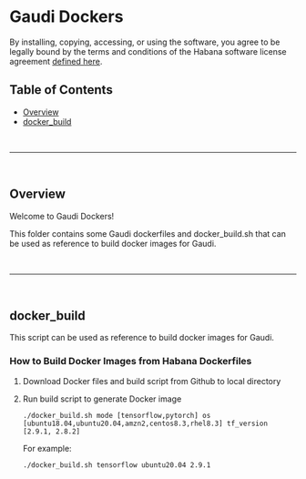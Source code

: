 # Gaudi Dockers

By installing, copying, accessing, or using the software, you agree to be legally bound by the terms and conditions of the Habana software license agreement [defined here](https://habana.ai/habana-outbound-software-license-agreement/).

## Table of Contents
  - [Overview](#overview)
  - [docker_build](#docker_build)


<br />

---

<br />

## Overview

Welcome to Gaudi Dockers!

This folder contains some Gaudi dockerfiles and docker_build.sh that can be used as reference to build docker images for Gaudi.

<br />

---

<br />

## docker_build

This script can be used as reference to build docker images for Gaudi.

### How to Build Docker Images from Habana Dockerfiles

1. Download Docker files and build script from Github to local directory

2. Run build script to generate Docker image
    ```
    ./docker_build.sh mode [tensorflow,pytorch] os [ubuntu18.04,ubuntu20.04,amzn2,centos8.3,rhel8.3] tf_version [2.9.1, 2.8.2]
    ```
    For example:
    ```
    ./docker_build.sh tensorflow ubuntu20.04 2.9.1
    ```